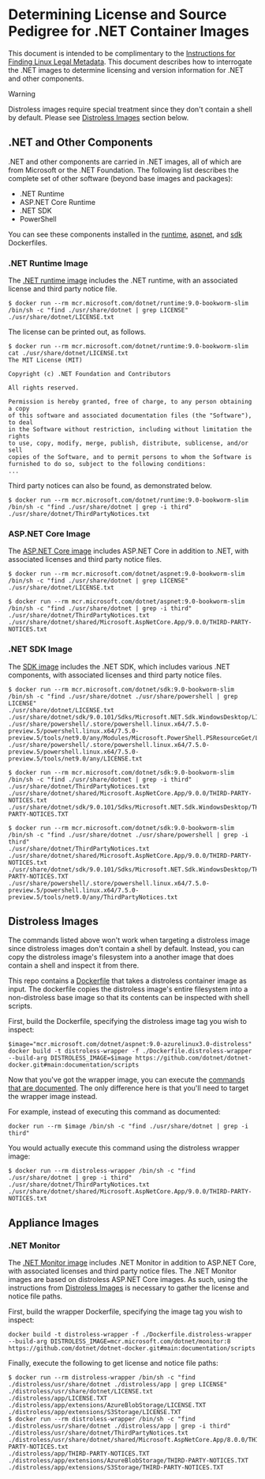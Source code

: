 # Determining License and Source Pedigree for .NET Container Images

This document is intended to be complimentary to the [Instructions for Finding Linux Legal Metadata](https://aka.ms/mcr/osslinuxmetadata).  This document describes how to interrogate the .NET images to determine licensing and version information for .NET and other components.

> [!WARNING]
> Distroless images require special treatment since they don't contain a shell by default.
> Please see [Distroless Images](#distroless-images) section below.

## .NET and Other Components

.NET and other components are carried in .NET images, all of which are from Microsoft or the .NET Foundation. The following list describes the complete set of other software (beyond base images and packages):

* .NET Runtime
* ASP.NET Core Runtime
* .NET SDK
* PowerShell

You can see these components installed in the [runtime](https://github.com/dotnet/dotnet-docker/blob/d90e7bd1d10c8781f0008f5ab1327ca3481e78de/src/runtime/8.0/bookworm-slim/amd64/Dockerfile#L6-L13), [aspnet](https://github.com/dotnet/dotnet-docker/blob/d90e7bd1d10c8781f0008f5ab1327ca3481e78de/src/aspnet/8.0/bookworm-slim/amd64/Dockerfile#L6-L12), and [sdk](https://github.com/dotnet/dotnet-docker/blob/d90e7bd1d10c8781f0008f5ab1327ca3481e78de/src/sdk/8.0/bookworm-slim/amd64/Dockerfile#L26-L48) Dockerfiles.

### .NET Runtime Image

The [.NET runtime image](../README.runtime.md) includes the .NET runtime, with an associated license and third party notice file.

```console
$ docker run --rm mcr.microsoft.com/dotnet/runtime:9.0-bookworm-slim /bin/sh -c "find ./usr/share/dotnet | grep LICENSE"
./usr/share/dotnet/LICENSE.txt
```

The license can be printed out, as follows.

```console
$ docker run --rm mcr.microsoft.com/dotnet/runtime:9.0-bookworm-slim cat ./usr/share/dotnet/LICENSE.txt
The MIT License (MIT)

Copyright (c) .NET Foundation and Contributors

All rights reserved.

Permission is hereby granted, free of charge, to any person obtaining a copy
of this software and associated documentation files (the "Software"), to deal
in the Software without restriction, including without limitation the rights
to use, copy, modify, merge, publish, distribute, sublicense, and/or sell
copies of the Software, and to permit persons to whom the Software is
furnished to do so, subject to the following conditions:
...
```

Third party notices can also be found, as demonstrated below.

```console
$ docker run --rm mcr.microsoft.com/dotnet/runtime:9.0-bookworm-slim /bin/sh -c "find ./usr/share/dotnet | grep -i third"
./usr/share/dotnet/ThirdPartyNotices.txt
```

### ASP.NET Core Image

The [ASP.NET Core image](../README.aspnet.md) includes ASP.NET Core in addition to .NET, with associated licenses and third party notice files.

```console
$ docker run --rm mcr.microsoft.com/dotnet/aspnet:9.0-bookworm-slim /bin/sh -c "find ./usr/share/dotnet | grep LICENSE"
./usr/share/dotnet/LICENSE.txt

$ docker run --rm mcr.microsoft.com/dotnet/aspnet:9.0-bookworm-slim /bin/sh -c "find ./usr/share/dotnet | grep -i third"
./usr/share/dotnet/ThirdPartyNotices.txt
./usr/share/dotnet/shared/Microsoft.AspNetCore.App/9.0.0/THIRD-PARTY-NOTICES.txt
```

### .NET SDK Image

The [SDK image](../README.sdk.md) includes the .NET SDK, which includes various .NET components, with associated licenses and third party notice files.

```console
$ docker run --rm mcr.microsoft.com/dotnet/sdk:9.0-bookworm-slim /bin/sh -c "find ./usr/share/dotnet ./usr/share/powershell | grep LICENSE"
./usr/share/dotnet/LICENSE.txt
./usr/share/dotnet/sdk/9.0.101/Sdks/Microsoft.NET.Sdk.WindowsDesktop/LICENSE.TXT
./usr/share/powershell/.store/powershell.linux.x64/7.5.0-preview.5/powershell.linux.x64/7.5.0-preview.5/tools/net9.0/any/Modules/Microsoft.PowerShell.PSResourceGet/LICENSE
./usr/share/powershell/.store/powershell.linux.x64/7.5.0-preview.5/powershell.linux.x64/7.5.0-preview.5/tools/net9.0/any/LICENSE.txt

$ docker run --rm mcr.microsoft.com/dotnet/sdk:9.0-bookworm-slim /bin/sh -c "find ./usr/share/dotnet | grep -i third"
./usr/share/dotnet/ThirdPartyNotices.txt
./usr/share/dotnet/shared/Microsoft.AspNetCore.App/9.0.0/THIRD-PARTY-NOTICES.txt
./usr/share/dotnet/sdk/9.0.101/Sdks/Microsoft.NET.Sdk.WindowsDesktop/THIRD-PARTY-NOTICES.TXT

$ docker run --rm mcr.microsoft.com/dotnet/sdk:9.0-bookworm-slim /bin/sh -c "find ./usr/share/dotnet ./usr/share/powershell | grep -i third"
./usr/share/dotnet/ThirdPartyNotices.txt
./usr/share/dotnet/shared/Microsoft.AspNetCore.App/9.0.0/THIRD-PARTY-NOTICES.txt
./usr/share/dotnet/sdk/9.0.101/Sdks/Microsoft.NET.Sdk.WindowsDesktop/THIRD-PARTY-NOTICES.TXT
./usr/share/powershell/.store/powershell.linux.x64/7.5.0-preview.5/powershell.linux.x64/7.5.0-preview.5/tools/net9.0/any/ThirdPartyNotices.txt
```

## Distroless Images

The commands listed above won't work when targeting a distroless image since distroless images don't contain a shell by default.
Instead, you can copy the distroless image's filesystem into a another image that does contain a shell and inspect it from there.

This repo contains a [Dockerfile](./scripts/Dockerfile.distroless-wrapper) that takes a distroless container image as input.
The dockerfile copies the distroless image's entire filesystem into a non-distroless base image so that its contents can be inspected with shell scripts.

First, build the Dockerfile, specifying the distroless image tag you wish to inspect:

```console
$image="mcr.microsoft.com/dotnet/aspnet:9.0-azurelinux3.0-distroless"
docker build -t distroless-wrapper -f ./Dockerfile.distroless-wrapper --build-arg DISTROLESS_IMAGE=$image https://github.com/dotnet/dotnet-docker.git#main:documentation/scripts
```

Now that you've got the wrapper image, you can execute the [commands that are documented](https://github.com/dotnet/dotnet-docker/blob/main/documentation/image-artifact-details.md).
The only difference here is that you'll need to target the wrapper image instead.

For example, instead of executing this command as documented:

```console
docker run --rm $image /bin/sh -c "find ./usr/share/dotnet | grep -i third"
```

You would actually execute this command using the distroless wrapper image:

```console
$ docker run --rm distroless-wrapper /bin/sh -c "find ./usr/share/dotnet | grep -i third"
./usr/share/dotnet/ThirdPartyNotices.txt
./usr/share/dotnet/shared/Microsoft.AspNetCore.App/9.0.0/THIRD-PARTY-NOTICES.txt
```

## Appliance Images

### .NET Monitor

The [.NET Monitor image](../README.monitor.md) includes .NET Monitor in addition to ASP.NET Core, with associated licenses and third party notice files. The .NET Monitor images are based on distroless ASP.NET Core images. As such, using the instructions from [Distroless Images](#distroless-images) is necessary to gather the license and notice file paths.

First, build the wrapper Dockerfile, specifying the image tag you wish to inspect:

```console
docker build -t distroless-wrapper -f ./Dockerfile.distroless-wrapper --build-arg DISTROLESS_IMAGE=mcr.microsoft.com/dotnet/monitor:8 https://github.com/dotnet/dotnet-docker.git#main:documentation/scripts
```

Finally, execute the following to get license and notice file paths:

```console
$ docker run --rm distroless-wrapper /bin/sh -c "find ./distroless/usr/share/dotnet ./distroless/app | grep LICENSE"
./distroless/usr/share/dotnet/LICENSE.txt
./distroless/app/LICENSE.TXT
./distroless/app/extensions/AzureBlobStorage/LICENSE.TXT
./distroless/app/extensions/S3Storage/LICENSE.TXT
$ docker run --rm distroless-wrapper /bin/sh -c "find ./distroless/usr/share/dotnet ./distroless/app | grep -i third"
./distroless/usr/share/dotnet/ThirdPartyNotices.txt
./distroless/usr/share/dotnet/shared/Microsoft.AspNetCore.App/8.0.0/THIRD-PARTY-NOTICES.txt
./distroless/app/THIRD-PARTY-NOTICES.TXT
./distroless/app/extensions/AzureBlobStorage/THIRD-PARTY-NOTICES.TXT
./distroless/app/extensions/S3Storage/THIRD-PARTY-NOTICES.TXT
```
